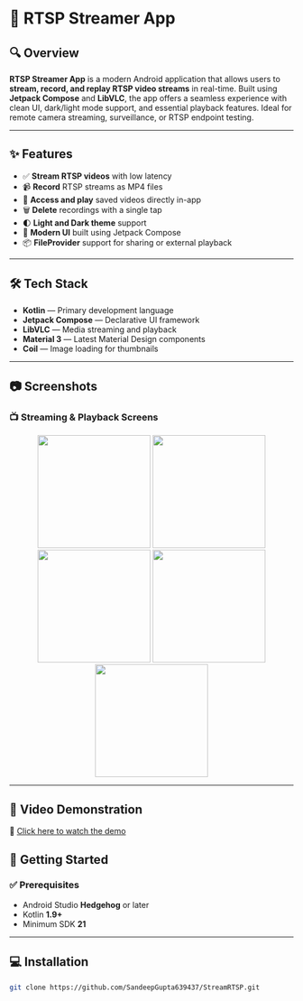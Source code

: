 # 📱 RTSP Streamer App

## 🔍 Overview  
**RTSP Streamer App** is a modern Android application that allows users to **stream, record, and replay RTSP video streams** in real-time. Built using **Jetpack Compose** and **LibVLC**, the app offers a seamless experience with clean UI, dark/light mode support, and essential playback features. Ideal for remote camera streaming, surveillance, or RTSP endpoint testing.

---

## ✨ Features  
- ✅ **Stream RTSP videos** with low latency  
- 📹 **Record** RTSP streams as MP4 files  
- 📁 **Access and play** saved videos directly in-app  
- 🗑 **Delete** recordings with a single tap  
- 🌓 **Light and Dark theme** support  
- 🎨 **Modern UI** built using Jetpack Compose  
- 📦 **FileProvider** support for sharing or external playback  

---

## 🛠 Tech Stack  
- **Kotlin** — Primary development language  
- **Jetpack Compose** — Declarative UI framework  
- **LibVLC** — Media streaming and playback  
- **Material 3** — Latest Material Design components  
- **Coil** — Image loading for thumbnails  

---

## 📷 Screenshots 

### 📺 Streaming & Playback Screens  
<div align="center">
  <img src="https://github.com/user-attachments/assets/9272ed16-944c-450c-a60b-b8958f9088e5" width="200" />
  <img src="https://github.com/user-attachments/assets/ed9293af-aa75-47b7-aa4c-8b6cd4869b86g" width="200" />
  <img src="https://github.com/user-attachments/assets/97ceb54f-45cf-4fd0-8eb0-6e73eed164c6" width="200" />
  <img src="https://github.com/user-attachments/assets/94a32d94-90b6-4e12-a4bb-85690e0bb603" width="200" />
  <img src="https://github.com/user-attachments/assets/fe04b449-5237-4339-8d41-6721af895d9e" width="200" />
</div>

---

## 🎥 Video Demonstration  
🔗 [Click here to watch the demo](https://github.com/user-attachments/assets/a4760e39-e61c-425f-ab97-de35967e9bbd)

## 🚀 Getting Started  

### ✅ Prerequisites  
- Android Studio **Hedgehog** or later  
- Kotlin **1.9+**  
- Minimum SDK **21**

---

## 💻 Installation  

```bash
git clone https://github.com/SandeepGupta639437/StreamRTSP.git

